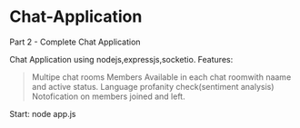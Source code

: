 # Chat-Application
Part 2 - Complete Chat Application

Chat Application using nodejs,expressjs,socketio.
Features: 
>Multipe chat rooms
>Members Available in each chat roomwith naame and active status.
>Language profanity check(sentiment analysis)
>Notofication on members joined and left.

Start: node app.js
